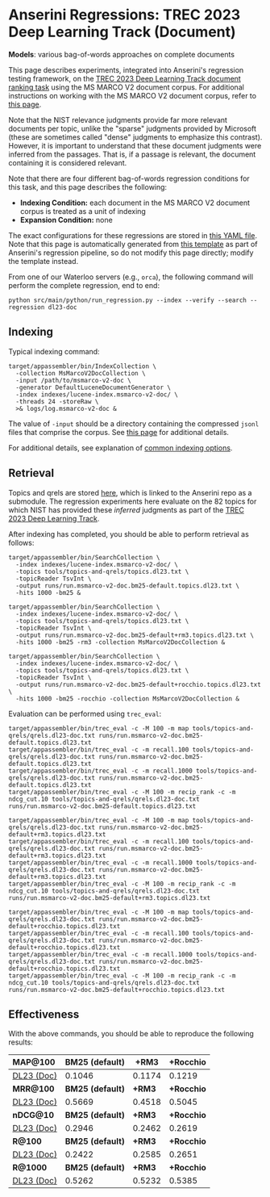 # Anserini Regressions: TREC 2023 Deep Learning Track (Document)

**Models**: various bag-of-words approaches on complete documents

This page describes experiments, integrated into Anserini's regression testing framework, on the [TREC 2023 Deep Learning Track document ranking task](https://trec.nist.gov/data/deep2023.html) using the MS MARCO V2 document corpus.
For additional instructions on working with the MS MARCO V2 document corpus, refer to [this page](../../docs/experiments-msmarco-v2.md).

Note that the NIST relevance judgments provide far more relevant documents per topic, unlike the "sparse" judgments provided by Microsoft (these are sometimes called "dense" judgments to emphasize this contrast).
However, it is important to understand that these document judgments were inferred from the passages.
That is, if a passage is relevant, the document containing it is considered relevant.

Note that there are four different bag-of-words regression conditions for this task, and this page describes the following:

+ **Indexing Condition:** each document in the MS MARCO V2 document corpus is treated as a unit of indexing
+ **Expansion Condition:** none

The exact configurations for these regressions are stored in [this YAML file](../../src/main/resources/regression/dl23-doc.yaml).
Note that this page is automatically generated from [this template](../../src/main/resources/docgen/templates/dl23-doc.template) as part of Anserini's regression pipeline, so do not modify this page directly; modify the template instead.

From one of our Waterloo servers (e.g., `orca`), the following command will perform the complete regression, end to end:

```
python src/main/python/run_regression.py --index --verify --search --regression dl23-doc
```

## Indexing

Typical indexing command:

```
target/appassembler/bin/IndexCollection \
  -collection MsMarcoV2DocCollection \
  -input /path/to/msmarco-v2-doc \
  -generator DefaultLuceneDocumentGenerator \
  -index indexes/lucene-index.msmarco-v2-doc/ \
  -threads 24 -storeRaw \
  >& logs/log.msmarco-v2-doc &
```

The value of `-input` should be a directory containing the compressed `jsonl` files that comprise the corpus.
See [this page](../../docs/experiments-msmarco-v2.md) for additional details.

For additional details, see explanation of [common indexing options](../../docs/common-indexing-options.md).

## Retrieval

Topics and qrels are stored [here](https://github.com/castorini/anserini-tools/tree/master/topics-and-qrels), which is linked to the Anserini repo as a submodule.
The regression experiments here evaluate on the 82 topics for which NIST has provided these _inferred_ judgments as part of the [TREC 2023 Deep Learning Track](https://trec.nist.gov/data/deep2023.html).

After indexing has completed, you should be able to perform retrieval as follows:

```
target/appassembler/bin/SearchCollection \
  -index indexes/lucene-index.msmarco-v2-doc/ \
  -topics tools/topics-and-qrels/topics.dl23.txt \
  -topicReader TsvInt \
  -output runs/run.msmarco-v2-doc.bm25-default.topics.dl23.txt \
  -hits 1000 -bm25 &

target/appassembler/bin/SearchCollection \
  -index indexes/lucene-index.msmarco-v2-doc/ \
  -topics tools/topics-and-qrels/topics.dl23.txt \
  -topicReader TsvInt \
  -output runs/run.msmarco-v2-doc.bm25-default+rm3.topics.dl23.txt \
  -hits 1000 -bm25 -rm3 -collection MsMarcoV2DocCollection &

target/appassembler/bin/SearchCollection \
  -index indexes/lucene-index.msmarco-v2-doc/ \
  -topics tools/topics-and-qrels/topics.dl23.txt \
  -topicReader TsvInt \
  -output runs/run.msmarco-v2-doc.bm25-default+rocchio.topics.dl23.txt \
  -hits 1000 -bm25 -rocchio -collection MsMarcoV2DocCollection &
```

Evaluation can be performed using `trec_eval`:

```
target/appassembler/bin/trec_eval -c -M 100 -m map tools/topics-and-qrels/qrels.dl23-doc.txt runs/run.msmarco-v2-doc.bm25-default.topics.dl23.txt
target/appassembler/bin/trec_eval -c -m recall.100 tools/topics-and-qrels/qrels.dl23-doc.txt runs/run.msmarco-v2-doc.bm25-default.topics.dl23.txt
target/appassembler/bin/trec_eval -c -m recall.1000 tools/topics-and-qrels/qrels.dl23-doc.txt runs/run.msmarco-v2-doc.bm25-default.topics.dl23.txt
target/appassembler/bin/trec_eval -c -M 100 -m recip_rank -c -m ndcg_cut.10 tools/topics-and-qrels/qrels.dl23-doc.txt runs/run.msmarco-v2-doc.bm25-default.topics.dl23.txt

target/appassembler/bin/trec_eval -c -M 100 -m map tools/topics-and-qrels/qrels.dl23-doc.txt runs/run.msmarco-v2-doc.bm25-default+rm3.topics.dl23.txt
target/appassembler/bin/trec_eval -c -m recall.100 tools/topics-and-qrels/qrels.dl23-doc.txt runs/run.msmarco-v2-doc.bm25-default+rm3.topics.dl23.txt
target/appassembler/bin/trec_eval -c -m recall.1000 tools/topics-and-qrels/qrels.dl23-doc.txt runs/run.msmarco-v2-doc.bm25-default+rm3.topics.dl23.txt
target/appassembler/bin/trec_eval -c -M 100 -m recip_rank -c -m ndcg_cut.10 tools/topics-and-qrels/qrels.dl23-doc.txt runs/run.msmarco-v2-doc.bm25-default+rm3.topics.dl23.txt

target/appassembler/bin/trec_eval -c -M 100 -m map tools/topics-and-qrels/qrels.dl23-doc.txt runs/run.msmarco-v2-doc.bm25-default+rocchio.topics.dl23.txt
target/appassembler/bin/trec_eval -c -m recall.100 tools/topics-and-qrels/qrels.dl23-doc.txt runs/run.msmarco-v2-doc.bm25-default+rocchio.topics.dl23.txt
target/appassembler/bin/trec_eval -c -m recall.1000 tools/topics-and-qrels/qrels.dl23-doc.txt runs/run.msmarco-v2-doc.bm25-default+rocchio.topics.dl23.txt
target/appassembler/bin/trec_eval -c -M 100 -m recip_rank -c -m ndcg_cut.10 tools/topics-and-qrels/qrels.dl23-doc.txt runs/run.msmarco-v2-doc.bm25-default+rocchio.topics.dl23.txt
```

## Effectiveness

With the above commands, you should be able to reproduce the following results:

| **MAP@100**                                                                                                  | **BM25 (default)**| **+RM3**  | **+Rocchio**|
|:-------------------------------------------------------------------------------------------------------------|-----------|-----------|-----------|
| [DL23 (Doc)](https://microsoft.github.io/msmarco/TREC-Deep-Learning)                                         | 0.1046    | 0.1174    | 0.1219    |
| **MRR@100**                                                                                                  | **BM25 (default)**| **+RM3**  | **+Rocchio**|
| [DL23 (Doc)](https://microsoft.github.io/msmarco/TREC-Deep-Learning)                                         | 0.5669    | 0.4518    | 0.5045    |
| **nDCG@10**                                                                                                  | **BM25 (default)**| **+RM3**  | **+Rocchio**|
| [DL23 (Doc)](https://microsoft.github.io/msmarco/TREC-Deep-Learning)                                         | 0.2946    | 0.2462    | 0.2619    |
| **R@100**                                                                                                    | **BM25 (default)**| **+RM3**  | **+Rocchio**|
| [DL23 (Doc)](https://microsoft.github.io/msmarco/TREC-Deep-Learning)                                         | 0.2422    | 0.2585    | 0.2651    |
| **R@1000**                                                                                                   | **BM25 (default)**| **+RM3**  | **+Rocchio**|
| [DL23 (Doc)](https://microsoft.github.io/msmarco/TREC-Deep-Learning)                                         | 0.5262    | 0.5232    | 0.5385    |
